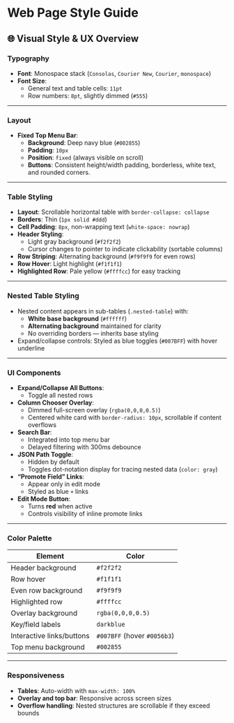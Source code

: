
# Web Page Style Guide

## 🌐 Visual Style & UX Overview

### Typography
- **Font**: Monospace stack (`Consolas`, `Courier New`, `Courier`, `monospace`)
- **Font Size**:
  - General text and table cells: `11pt`
  - Row numbers: `8pt`, slightly dimmed (`#555`)

---

### Layout
- **Fixed Top Menu Bar**:
  - **Background**: Deep navy blue (`#002855`)
  - **Padding**: `10px`
  - **Position**: `fixed` (always visible on scroll)
  - **Buttons**: Consistent height/width padding, borderless, white text, and rounded corners.

---

### Table Styling
- **Layout**: Scrollable horizontal table with `border-collapse: collapse`
- **Borders**: Thin (`1px solid #ddd`)
- **Cell Padding**: `8px`, non-wrapping text (`white-space: nowrap`)
- **Header Styling**:
  - Light gray background (`#f2f2f2`)
  - Cursor changes to pointer to indicate clickability (sortable columns)
- **Row Striping**: Alternating background (`#f9f9f9` for even rows)
- **Row Hover**: Light highlight (`#f1f1f1`)
- **Highlighted Row**: Pale yellow (`#ffffcc`) for easy tracking

---

### Nested Table Styling
- Nested content appears in sub-tables (`.nested-table`) with:
  - **White base background** (`#ffffff`)
  - **Alternating background** maintained for clarity
  - No overriding borders — inherits base styling
- Expand/collapse controls: Styled as blue toggles (`#007BFF`) with hover underline

---

### UI Components
- **Expand/Collapse All Buttons**:
  - Toggle all nested rows
- **Column Chooser Overlay**:
  - Dimmed full-screen overlay (`rgba(0,0,0,0.5)`)
  - Centered white card with `border-radius: 10px`, scrollable if content overflows
- **Search Bar**:
  - Integrated into top menu bar
  - Delayed filtering with 300ms debounce
- **JSON Path Toggle**:
  - Hidden by default
  - Toggles dot-notation display for tracing nested data (`color: gray`)
- **“Promote Field” Links**:
  - Appear only in edit mode
  - Styled as blue `+` links
- **Edit Mode Button**:
  - Turns **red** when active
  - Controls visibility of inline promote links

---

### Color Palette

| Element                      | Color         |
|-----------------------------|---------------|
| Header background           | `#f2f2f2`      |
| Row hover                   | `#f1f1f1`      |
| Even row background         | `#f9f9f9`      |
| Highlighted row             | `#ffffcc`      |
| Overlay background          | `rgba(0,0,0,0.5)` |
| Key/field labels            | `darkblue`     |
| Interactive links/buttons   | `#007BFF` (hover `#0056b3`) |
| Top menu background         | `#002855`      |

---

### Responsiveness
- **Tables**: Auto-width with `max-width: 100%`
- **Overlay and top bar**: Responsive across screen sizes
- **Overflow handling**: Nested structures are scrollable if they exceed bounds
